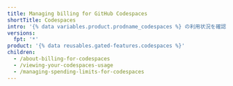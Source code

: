 ```yaml
---
title: Managing billing for GitHub Codespaces
shortTitle: Codespaces
intro: '{% data variables.product.prodname_codespaces %} の利用状況を確認し、利用上限を設定することができます。'
versions:
  fpt: '*'
product: '{% data reusables.gated-features.codespaces %}'
children:
  - /about-billing-for-codespaces
  - /viewing-your-codespaces-usage
  - /managing-spending-limits-for-codespaces
---
```


